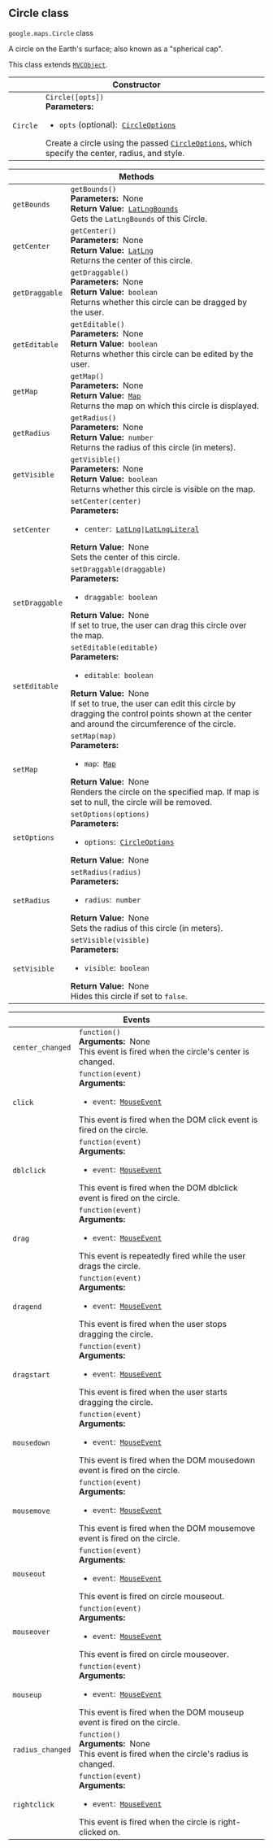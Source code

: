 <h2 id="Circle"> Circle class </h2><p>
<code><span itemprop="path">google.maps</span>.<span itemprop="name">Circle</span></code>
class
</p><p>A circle on the Earth's surface; also known as a "spherical cap".</p><p>This class extends
<code><a href="https://github.com/amenadiel/google-maps-documentation/blob/master/docs/MVCObject.md">MVCObject</a></code>.
</p><div class="devsite-table-wrapper"><table class="constructors responsive" summary="class Circle - Constructor">
<thead>
<tr><th colspan="2" id="Circle.constructor">Constructor</th>
</tr></thead>
<tbody>
<tr>
<td><code><span>Circle</span></code></td>
<td><div><code>Circle([opts])</code></div>
<div class="desc"><strong>Parameters:</strong>&nbsp; <ul>
<li><code>opts</code> (optional):&nbsp; <code><a href="https://github.com/amenadiel/google-maps-documentation/blob/master/docs/CircleOptions.md">CircleOptions</a></code></li>
</ul></div>
<div class="desc">Create a circle using the passed <code><a href="https://github.com/amenadiel/google-maps-documentation/blob/master/docs/CircleOptions.md">CircleOptions</a></code>, which specify the center, radius, and style.</div></td>
</tr>
</tbody>
</table></div><div class="devsite-table-wrapper"><table class="methods responsive" summary="class Circle - Methods">
<thead>
<tr><th colspan="2">Methods</th>
</tr></thead>
<tbody>
<tr id="Circle.getBounds">
<td><code><span>getBounds</span></code></td>
<td><div><code>getBounds()</code></div>
<div class="desc"><strong>Parameters:</strong>&nbsp; None</div>
<div class="desc"><strong>Return Value:</strong>&nbsp; <code><a href="https://github.com/amenadiel/google-maps-documentation/blob/master/docs/LatLngBounds.md">LatLngBounds</a></code></div>
<div class="desc">Gets the <code>LatLngBounds</code> of this Circle.</div></td>
</tr>
<tr id="Circle.getCenter">
<td><code><span>getCenter</span></code></td>
<td><div><code>getCenter()</code></div>
<div class="desc"><strong>Parameters:</strong>&nbsp; None</div>
<div class="desc"><strong>Return Value:</strong>&nbsp; <code><a href="https://github.com/amenadiel/google-maps-documentation/blob/master/docs/LatLng.md">LatLng</a></code></div>
<div class="desc">Returns the center of this circle.</div></td>
</tr>
<tr id="Circle.getDraggable">
<td><code><span>getDraggable</span></code></td>
<td><div><code>getDraggable()</code></div>
<div class="desc"><strong>Parameters:</strong>&nbsp; None</div>
<div class="desc"><strong>Return Value:</strong>&nbsp; <code>boolean</code></div>
<div class="desc">Returns whether this circle can be dragged by the user.</div></td>
</tr>
<tr id="Circle.getEditable">
<td><code><span>getEditable</span></code></td>
<td><div><code>getEditable()</code></div>
<div class="desc"><strong>Parameters:</strong>&nbsp; None</div>
<div class="desc"><strong>Return Value:</strong>&nbsp; <code>boolean</code></div>
<div class="desc">Returns whether this circle can be edited by the user.</div></td>
</tr>
<tr id="Circle.getMap">
<td><code><span>getMap</span></code></td>
<td><div><code>getMap()</code></div>
<div class="desc"><strong>Parameters:</strong>&nbsp; None</div>
<div class="desc"><strong>Return Value:</strong>&nbsp; <code><a href="https://github.com/amenadiel/google-maps-documentation/blob/master/docs/Map.md">Map</a></code></div>
<div class="desc">Returns the map on which this circle is displayed.</div></td>
</tr>
<tr id="Circle.getRadius">
<td><code><span>getRadius</span></code></td>
<td><div><code>getRadius()</code></div>
<div class="desc"><strong>Parameters:</strong>&nbsp; None</div>
<div class="desc"><strong>Return Value:</strong>&nbsp; <code>number</code></div>
<div class="desc">Returns the radius of this circle (in meters).</div></td>
</tr>
<tr id="Circle.getVisible">
<td><code><span>getVisible</span></code></td>
<td><div><code>getVisible()</code></div>
<div class="desc"><strong>Parameters:</strong>&nbsp; None</div>
<div class="desc"><strong>Return Value:</strong>&nbsp; <code>boolean</code></div>
<div class="desc">Returns whether this circle is visible on the map.</div></td>
</tr>
<tr id="Circle.setCenter">
<td><code><span>setCenter</span></code></td>
<td><div><code>setCenter(center)</code></div>
<div class="desc"><strong>Parameters:</strong>&nbsp; <ul>
<li><code>center</code>:&nbsp; <code><a href="https://github.com/amenadiel/google-maps-documentation/blob/master/docs/LatLng.md">LatLng</a>|<a href="https://github.com/amenadiel/google-maps-documentation/blob/master/docs/LatLngLiteral.md">LatLngLiteral</a></code></li>
</ul></div>
<div class="desc"><strong>Return Value:</strong>&nbsp; None</div>
<div class="desc">Sets the center of this circle.</div></td>
</tr>
<tr id="Circle.setDraggable">
<td><code><span>setDraggable</span></code></td>
<td><div><code>setDraggable(draggable)</code></div>
<div class="desc"><strong>Parameters:</strong>&nbsp; <ul>
<li><code>draggable</code>:&nbsp; <code>boolean</code></li>
</ul></div>
<div class="desc"><strong>Return Value:</strong>&nbsp; None</div>
<div class="desc">If set to true, the user can drag this circle over the map.</div></td>
</tr>
<tr id="Circle.setEditable">
<td><code><span>setEditable</span></code></td>
<td><div><code>setEditable(editable)</code></div>
<div class="desc"><strong>Parameters:</strong>&nbsp; <ul>
<li><code>editable</code>:&nbsp; <code>boolean</code></li>
</ul></div>
<div class="desc"><strong>Return Value:</strong>&nbsp; None</div>
<div class="desc">If set to true, the user can edit this circle by dragging the control points shown at the center and around the circumference of the circle.</div></td>
</tr>
<tr id="Circle.setMap">
<td><code><span>setMap</span></code></td>
<td><div><code>setMap(map)</code></div>
<div class="desc"><strong>Parameters:</strong>&nbsp; <ul>
<li><code>map</code>:&nbsp; <code><a href="https://github.com/amenadiel/google-maps-documentation/blob/master/docs/Map.md">Map</a></code></li>
</ul></div>
<div class="desc"><strong>Return Value:</strong>&nbsp; None</div>
<div class="desc">Renders the circle on the specified map. If map is set to null, the circle will be removed.</div></td>
</tr>
<tr id="Circle.setOptions">
<td><code><span>setOptions</span></code></td>
<td><div><code>setOptions(options)</code></div>
<div class="desc"><strong>Parameters:</strong>&nbsp; <ul>
<li><code>options</code>:&nbsp; <code><a href="https://github.com/amenadiel/google-maps-documentation/blob/master/docs/CircleOptions.md">CircleOptions</a></code></li>
</ul></div>
<div class="desc"><strong>Return Value:</strong>&nbsp; None</div>
<div class="desc"></div></td>
</tr>
<tr id="Circle.setRadius">
<td><code><span>setRadius</span></code></td>
<td><div><code>setRadius(radius)</code></div>
<div class="desc"><strong>Parameters:</strong>&nbsp; <ul>
<li><code>radius</code>:&nbsp; <code>number</code></li>
</ul></div>
<div class="desc"><strong>Return Value:</strong>&nbsp; None</div>
<div class="desc">Sets the radius of this circle (in meters).</div></td>
</tr>
<tr id="Circle.setVisible">
<td><code><span>setVisible</span></code></td>
<td><div><code>setVisible(visible)</code></div>
<div class="desc"><strong>Parameters:</strong>&nbsp; <ul>
<li><code>visible</code>:&nbsp; <code>boolean</code></li>
</ul></div>
<div class="desc"><strong>Return Value:</strong>&nbsp; None</div>
<div class="desc">Hides this circle if set to <code>false</code>.</div></td>
</tr>
</tbody>
</table></div><div class="devsite-table-wrapper"><table class="details responsive" summary="class Circle - Events">
<thead>
<tr><th colspan="2">Events</th>
</tr></thead>
<tbody>
<tr id="Circle.center_changed">
<td><code><span>center_changed</span></code></td>
<td><div><code>function()</code></div>
<div class="desc"><strong>Arguments:</strong>&nbsp; None</div>
<div class="desc">This event is fired when the circle's center is changed.</div></td>
</tr>
<tr id="Circle.click">
<td><code><span>click</span></code></td>
<td><div><code>function(event)</code></div>
<div class="desc"><strong>Arguments:</strong>&nbsp; <ul>
<li><code>event</code>:&nbsp; <code><a href="https://github.com/amenadiel/google-maps-documentation/blob/master/docs/MouseEvent.md">MouseEvent</a></code></li>
</ul></div>
<div class="desc">This event is fired when the DOM click event is fired on the circle.</div></td>
</tr>
<tr id="Circle.dblclick">
<td><code><span>dblclick</span></code></td>
<td><div><code>function(event)</code></div>
<div class="desc"><strong>Arguments:</strong>&nbsp; <ul>
<li><code>event</code>:&nbsp; <code><a href="https://github.com/amenadiel/google-maps-documentation/blob/master/docs/MouseEvent.md">MouseEvent</a></code></li>
</ul></div>
<div class="desc">This event is fired when the DOM dblclick event is fired on the circle.</div></td>
</tr>
<tr id="Circle.drag">
<td><code><span>drag</span></code></td>
<td><div><code>function(event)</code></div>
<div class="desc"><strong>Arguments:</strong>&nbsp; <ul>
<li><code>event</code>:&nbsp; <code><a href="https://github.com/amenadiel/google-maps-documentation/blob/master/docs/MouseEvent.md">MouseEvent</a></code></li>
</ul></div>
<div class="desc">This event is repeatedly fired while the user drags the circle.</div></td>
</tr>
<tr id="Circle.dragend">
<td><code><span>dragend</span></code></td>
<td><div><code>function(event)</code></div>
<div class="desc"><strong>Arguments:</strong>&nbsp; <ul>
<li><code>event</code>:&nbsp; <code><a href="https://github.com/amenadiel/google-maps-documentation/blob/master/docs/MouseEvent.md">MouseEvent</a></code></li>
</ul></div>
<div class="desc">This event is fired when the user stops dragging the circle.</div></td>
</tr>
<tr id="Circle.dragstart">
<td><code><span>dragstart</span></code></td>
<td><div><code>function(event)</code></div>
<div class="desc"><strong>Arguments:</strong>&nbsp; <ul>
<li><code>event</code>:&nbsp; <code><a href="https://github.com/amenadiel/google-maps-documentation/blob/master/docs/MouseEvent.md">MouseEvent</a></code></li>
</ul></div>
<div class="desc">This event is fired when the user starts dragging the circle.</div></td>
</tr>
<tr id="Circle.mousedown">
<td><code><span>mousedown</span></code></td>
<td><div><code>function(event)</code></div>
<div class="desc"><strong>Arguments:</strong>&nbsp; <ul>
<li><code>event</code>:&nbsp; <code><a href="https://github.com/amenadiel/google-maps-documentation/blob/master/docs/MouseEvent.md">MouseEvent</a></code></li>
</ul></div>
<div class="desc">This event is fired when the DOM mousedown event is fired on the circle.</div></td>
</tr>
<tr id="Circle.mousemove">
<td><code><span>mousemove</span></code></td>
<td><div><code>function(event)</code></div>
<div class="desc"><strong>Arguments:</strong>&nbsp; <ul>
<li><code>event</code>:&nbsp; <code><a href="https://github.com/amenadiel/google-maps-documentation/blob/master/docs/MouseEvent.md">MouseEvent</a></code></li>
</ul></div>
<div class="desc">This event is fired when the DOM mousemove event is fired on the circle.</div></td>
</tr>
<tr id="Circle.mouseout">
<td><code><span>mouseout</span></code></td>
<td><div><code>function(event)</code></div>
<div class="desc"><strong>Arguments:</strong>&nbsp; <ul>
<li><code>event</code>:&nbsp; <code><a href="https://github.com/amenadiel/google-maps-documentation/blob/master/docs/MouseEvent.md">MouseEvent</a></code></li>
</ul></div>
<div class="desc">This event is fired on circle mouseout.</div></td>
</tr>
<tr id="Circle.mouseover">
<td><code><span>mouseover</span></code></td>
<td><div><code>function(event)</code></div>
<div class="desc"><strong>Arguments:</strong>&nbsp; <ul>
<li><code>event</code>:&nbsp; <code><a href="https://github.com/amenadiel/google-maps-documentation/blob/master/docs/MouseEvent.md">MouseEvent</a></code></li>
</ul></div>
<div class="desc">This event is fired on circle mouseover.</div></td>
</tr>
<tr id="Circle.mouseup">
<td><code><span>mouseup</span></code></td>
<td><div><code>function(event)</code></div>
<div class="desc"><strong>Arguments:</strong>&nbsp; <ul>
<li><code>event</code>:&nbsp; <code><a href="https://github.com/amenadiel/google-maps-documentation/blob/master/docs/MouseEvent.md">MouseEvent</a></code></li>
</ul></div>
<div class="desc">This event is fired when the DOM mouseup event is fired on the circle.</div></td>
</tr>
<tr id="Circle.radius_changed">
<td><code><span>radius_changed</span></code></td>
<td><div><code>function()</code></div>
<div class="desc"><strong>Arguments:</strong>&nbsp; None</div>
<div class="desc">This event is fired when the circle's radius is changed.</div></td>
</tr>
<tr id="Circle.rightclick">
<td><code><span>rightclick</span></code></td>
<td><div><code>function(event)</code></div>
<div class="desc"><strong>Arguments:</strong>&nbsp; <ul>
<li><code>event</code>:&nbsp; <code><a href="https://github.com/amenadiel/google-maps-documentation/blob/master/docs/MouseEvent.md">MouseEvent</a></code></li>
</ul></div>
<div class="desc">This event is fired when the circle is right-clicked on.</div></td>
</tr>
</tbody>
</table></div>